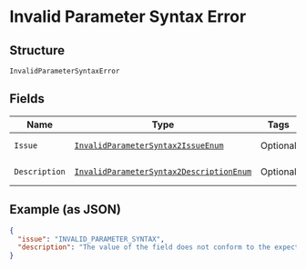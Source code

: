 
# Invalid Parameter Syntax Error

## Structure

`InvalidParameterSyntaxError`

## Fields

| Name | Type | Tags | Description | Getter | Setter |
|  --- | --- | --- | --- | --- | --- |
| `Issue` | [`InvalidParameterSyntax2IssueEnum`](../../doc/models/invalid-parameter-syntax-2-issue-enum.md) | Optional | - | InvalidParameterSyntax2IssueEnum getIssue() | setIssue(InvalidParameterSyntax2IssueEnum issue) |
| `Description` | [`InvalidParameterSyntax2DescriptionEnum`](../../doc/models/invalid-parameter-syntax-2-description-enum.md) | Optional | - | InvalidParameterSyntax2DescriptionEnum getDescription() | setDescription(InvalidParameterSyntax2DescriptionEnum description) |

## Example (as JSON)

```json
{
  "issue": "INVALID_PARAMETER_SYNTAX",
  "description": "The value of the field does not conform to the expected format."
}
```

